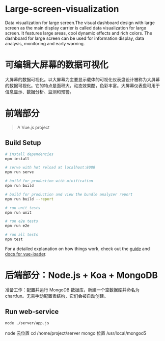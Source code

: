 # Large-screen-visualization
Data visualization for large screen.The visual dashboard design with large screen as the main display carrier is called data visualization for large screen. It features large areas, cool dynamic effects and rich colors. The dashboard for large screen can be used for information display, data analysis, monitoring and early warning.

# 可编辑大屏幕的数据可视化
大屏幕的数据可视化。以大屏幕为主要显示载体的可视化仪表盘设计被称为大屏幕的数据可视化。它的特点是面积大，动态效果酷，色彩丰富。大屏幕仪表盘可用于信息显示、数据分析、监测和预警。

# 前端部分

> A Vue.js project

## Build Setup

``` bash
# install dependencies
npm install

# serve with hot reload at localhost:8080
npm run serve

# build for production with minification
npm run build

# build for production and view the bundle analyzer report
npm run build --report

# run unit tests
npm run unit

# run e2e tests
npm run e2e

# run all tests
npm test
```

For a detailed explanation on how things work, check out the [guide](http://vuejs-templates.github.io/webpack/) and [docs for vue-loader](http://vuejs.github.io/vue-loader).

# 后端部分：Node.js + Koa + MongoDB

准备工作：配置并运行 MongoDB 数据库，新建一个空数据库并命名为chartfun。无需手动配置表结构，它们会被自动创建。

## Run web-service

```bash
node ./server/app.js
```

node 云位置 cd /home/project/server
mongo 位置 /usr/local/mongod5